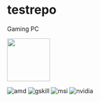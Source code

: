 # testrepo
Gaming PC

<img src="https://img.shields.io/badge/Blogger-FF5722?style=for-the-badge&logo=blogger&logoColor=white" height="100"/>

![amd](https://img.shields.io/badge/AMD_Ryzen_5_3600-ED1C24?style=for-the-badge&logo=amd&logoColor=white&height=50)
![gskill](https://custom-icon-badges.demolab.com/badge/G.SKILL_Trident_Z_16G_3600_cl18-000?logo=gskill&logoColor=881b20&style=for-the-badge)
![msi](https://custom-icon-badges.demolab.com/badge/msi_tomahawk_max-f00?logo=msi&logoColor=white&style=for-the-badge)
![nvidia](https://img.shields.io/badge/NVIDIA-RTX_2070-76B900?style=for-the-badge&logo=nvidia&logoColor=w)
